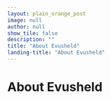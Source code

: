 ```yaml
---
layout: plain_orange_post
image: null
author: null
show_tile: false
description: ""
title: "About Evusheld"
landing-title: "About Evusheld"
---
```


<h1 style="assets/fonts/Manuka-Bold.otf">About Evusheld</h1>


